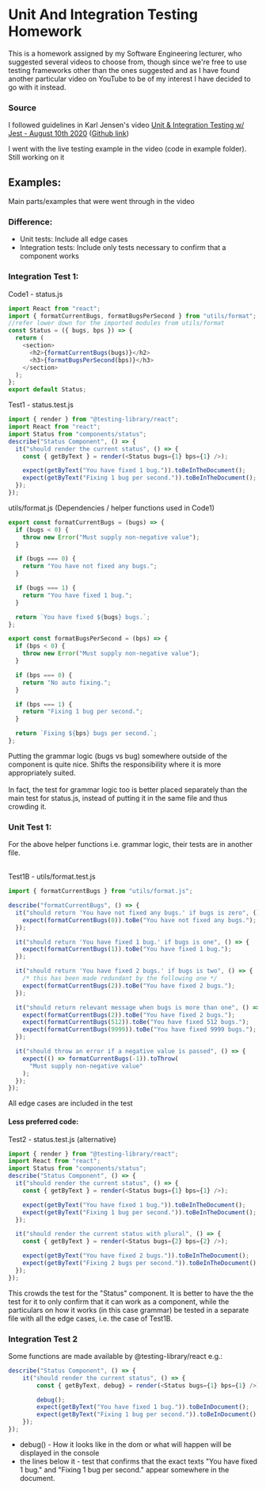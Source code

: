# Unit And Integration Testing Homework

This is a homework assigned by my Software Engineering lecturer, who suggested several videos to choose from, though since we're free to use testing frameworks other than the ones suggested and as I have found another particular video on YouTube to be of my interest I have decided to go with it instead.

### Source

I followed guidelines in Karl Jensen's video [Unit & Integration Testing w/ Jest - August 10th 2020](https://www.youtube.com/watch?v=X5JSwL56p2A) ([Github link](https://github.com/jensen/jest-notes/)) <br>

I went with the live testing example in the video (code in example folder). Still working on it

## Examples:

Main parts/examples that were went through in the video

### Difference:
- Unit tests: Include all edge cases
- Integration tests: Include only tests necessary to confirm that a component works

### Integration Test 1:
Code1 - status.js
```javascript
import React from "react";
import { formatCurrentBugs, formatBugsPerSecond } from "utils/format";
//refer lower down for the imported modules from utils/format
const Status = ({ bugs, bps }) => {
  return (
    <section>
      <h2>{formatCurrentBugs(bugs)}</h2>
      <h3>{formatBugsPerSecond(bps)}</h3>
    </section>
  );
};
export default Status;
```

Test1 - status.test.js
```javascript
import { render } from "@testing-library/react";
import React from "react";
import Status from "components/status";
describe("Status Component", () => {
  it("should render the current status", () => {
    const { getByText } = render(<Status bugs={1} bps={1} />);

    expect(getByText("You have fixed 1 bug.")).toBeInTheDocument();
    expect(getByText("Fixing 1 bug per second.")).toBeInTheDocument();
  });
});
```

utils/format.js (Dependencies / helper functions used in Code1)
```javascript
export const formatCurrentBugs = (bugs) => {
  if (bugs < 0) {
    throw new Error("Must supply non-negative value");
  }

  if (bugs === 0) {
    return "You have not fixed any bugs.";
  }

  if (bugs === 1) {
    return "You have fixed 1 bug.";
  }

  return `You have fixed ${bugs} bugs.`;
};

export const formatBugsPerSecond = (bps) => {
  if (bps < 0) {
    throw new Error("Must supply non-negative value");
  }

  if (bps === 0) {
    return "No auto fixing.";
  }

  if (bps === 1) {
    return "Fixing 1 bug per second.";
  }

  return `Fixing ${bps} bugs per second.`;
};
```
Putting the grammar logic (bugs vs bug) somewhere outside of the component is quite nice. Shifts the responsibility where it is more appropriately suited. <br>
<br>
In fact, the test for grammar logic too is better placed separately than the main test for status.js, instead of putting it in the same file and thus crowding it.

### Unit Test 1:
For the above helper functions i.e. grammar logic, their tests are in another file. <br>
<br>

Test1B - utils/format.test.js
```javascript
import { formatCurrentBugs } from "utils/format.js";

describe("formatCurrentBugs", () => {
  it("should return 'You have not fixed any bugs.' if bugs is zero", () => {
    expect(formatCurrentBugs(0)).toBe("You have not fixed any bugs.");
  });

  it("should return 'You have fixed 1 bug.' if bugs is one", () => {
    expect(formatCurrentBugs(1)).toBe("You have fixed 1 bug.");
  });

  it("should return 'You have fixed 2 bugs.' if bugs is two", () => {
    /* this has been made redundant by the following one */
    expect(formatCurrentBugs(2)).toBe("You have fixed 2 bugs.");
  });

  it("should return relevant message when bugs is more than one", () => {
    expect(formatCurrentBugs(2)).toBe("You have fixed 2 bugs.");
    expect(formatCurrentBugs(512)).toBe("You have fixed 512 bugs.");
    expect(formatCurrentBugs(9999)).toBe("You have fixed 9999 bugs.");
  });

  it("should throw an error if a negative value is passed", () => {
    expect(() => formatCurrentBugs(-1)).toThrow(
      "Must supply non-negative value"
    );
  });
});
```

All edge cases are included in the test

#### Less preferred code:

Test2 - status.test.js (alternative)
```javascript
import { render } from "@testing-library/react";
import React from "react";
import Status from "components/status";
describe("Status Component", () => {
  it("should render the current status", () => {
    const { getByText } = render(<Status bugs={1} bps={1} />);

    expect(getByText("You have fixed 1 bug.")).toBeInTheDocument();
    expect(getByText("Fixing 1 bug per second.")).toBeInTheDocument();
  });

  it("should render the current status with plural", () => {
    const { getByText } = render(<Status bugs={2} bps={2} />);

    expect(getByText("You have fixed 2 bugs.")).toBeInTheDocument();
    expect(getByText("Fixing 2 bugs per second.")).toBeInTheDocument();
  });
});
```

This crowds the test for the "Status" component. It is better to have the the test for it to only confirm that it can work as a component, while the particulars on how it works (in this case grammar) be tested in a separate file with all the edge cases, i.e. the case of Test1B.

### Integration Test 2

Some functions are made available by @testing-library/react e.g.:
```javascript
describe("Status Component", () => {
    it("should render the current status", () => {
        const { getByText, debug} = render(<Status bugs={1} bps={1} />);

        debug();
        expect(getByText("You have fixed 1 bug.")).toBeInDocument();
        expect(getByText("Fixing 1 bug per second.")).toBeInDocument();
    });
});
```
- debug() - How it looks like in the dom or what will happen will be displayed in the console
- the lines below it - test that confirms that the exact texts "You have fixed 1 bug." and "Fixing 1 bug per second." appear somewhere in the document.